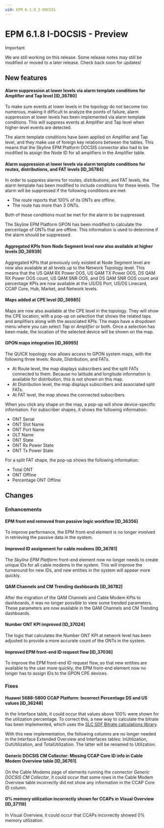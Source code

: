 ```yaml
---
uid: EPM_6.1.8_I-DOCSIS
---
```


# EPM 6.1.8 I-DOCSIS - Preview

> [!IMPORTANT]
> We are still working on this release. Some release notes may still be modified or moved to a later release. Check back soon for updates!

## New features

#### Alarm suppression at lower levels via alarm template conditions for Amplifier and Tap level [ID_36780]

To make sure events at lower levels in the topology do not become too numerous, making it difficult to analyze the points of failure, alarm suppression at lower levels has been implemented via alarm template conditions. This will suppress events at Amplifier and Tap level when higher-level events are detected.

The alarm template conditions have been applied on Amplifier and Tap level, and they make use of foreign key relations between the tables. This means that the Skyline EPM Platform DOCSIS connector also had to be modified to assign the Node ID for all amplifiers in the Amplifier table.

#### Alarm suppression at lower levels via alarm template conditions for routes, distributions, and FAT levels [ID_36784]

In order to suppress alarms for routes, distributions, and FAT levels, the alarm template has been modified to include conditions for these levels. The alarm will be suppressed if the following conditions are met:

- The route reports that 100% of its ONTs are offline.
- The route has more than 3 ONTs.

Both of these conditions must be met for the alarm to be suppressed.

The Skyline EPM Platform GPON has been modified to calculate the percentage of ONTs that are offline. This information is used to determine if the alarm should be suppressed.

#### Aggregated KPIs from Node Segment level now also available at higher levels [ID_36939]

Aggregated KPIs that previously only existed at Node Segment level are now also available at all levels up to the Network Topology level. This means that the US QAM RX Power OOS, US QAM TX Power OOS, DS QAM RX Power OOS count, US QAM SNR OOS, and DS QAM SNR OOS count and percentage KPIs are now available at the US/DS Port, US/DS Linecard, CCAP Core, Hub, Market, and Network levels.

#### Maps added at CPE level [ID_36985]

Maps are now also available at the CPE level in the topology. They will show the CPE location, with a pop-up on selection that shows the related taps and amplifiers along with the associated KPIs. The maps have a dropdown menu where you can select *Tap* or *Amplifier* or both. Once a selection has been made, the location of the selected device will be shown on the map.

#### GPON maps integration [ID_36995]

The QUICK topology now allows access to GPON system maps, with the following three levels: Route, Distribution, and FATs.

- At Route level, the map displays subscribers and the split FATs connected to them. Because no latitude and longitude information is available for distribution, this is not shown on this map.
- At Distribution level, the map displays subscribers and associated split FATs.
- At FAT level, the map shows the connected subscribers.

When you click any shape on the map, a pop-up will show device-specific information. For subscriber shapes, it shows the following information:

- ONT Serial
- ONT Slot Name
- ONT Port Name
- OLT Name
- ONT State
- ONT Rx Power State
- ONT Tx Power State

For a split FAT shape, the pop-up shows the following information:

- Total ONT
- ONT Offline
- Percentage ONT Offline

## Changes

### Enhancements

#### EPM front end removed from passive logic workflow [ID_36356]

To improve performance, the EPM front-end element is no longer involved in retrieving the passive data in the system.

#### Improved ID assignment for cable modems [ID_36781]

The *Skyline EPM Platform* front-end element now no longer needs to create unique IDs for all cable modems in the system. This will improve the turnaround for new IDs, and new entities in the system will appear more quickly.

#### QAM Channels and CM Trending dashboards [ID_36782]

After the migration of the QAM Channels and Cable Modem KPIs to dashboards, it was no longer possible to view some trended parameters. These parameters are now available in the QAM Channels and CM Trending dashboards.

#### Number ONT KPI improved [ID_37024]

The logic that calculates the Number ONT KPI at network level has been adjusted to provide a more accurate count of the ONTs in the system.

#### Improved EPM front-end ID request flow [ID_37036]

To improve the EPM front-end ID request flow, so that new entities are available to the user more quickly, the EPM front-end element now no longer has to assign IDs to the GPON CPE devices.

### Fixes

#### Huawei 5688-5800 CCAP Platform: Incorrect Percentage DS and US values [ID_36248]

In the Interface table, it could occur that values above 100% were shown for the utilization percentage. To correct this, a new way to calculate the bitrate has been implemented, which uses the [SLC SDF Bitrate calculations library](xref:ConnectionsSnmpBitRateCalculations).

With this new implementation, the following columns are no longer needed in the Interface Extended Overview and Interfaces tables: InUtilization, OutUtilization, and TotalUtilization. The latter will be renamed to Utilization.

#### Generic DOCSIS CM Collector: Missing CCAP Core ID info in Cable Modem Overview table [ID_36761]

On the Cable Modems page of elements running the connector *Generic DOCSIS CM Collector*, it could occur that some rows in the Cable Modem Overview table incorrectly did not show any information in the CCAP Core ID column.

#### 0% memory utilization incorrectly shown for CCAPs in Visual Overview [ID_37119]

In Visual Overview, it could occur that CCAPs incorrectly showed 0% memory utilization.
